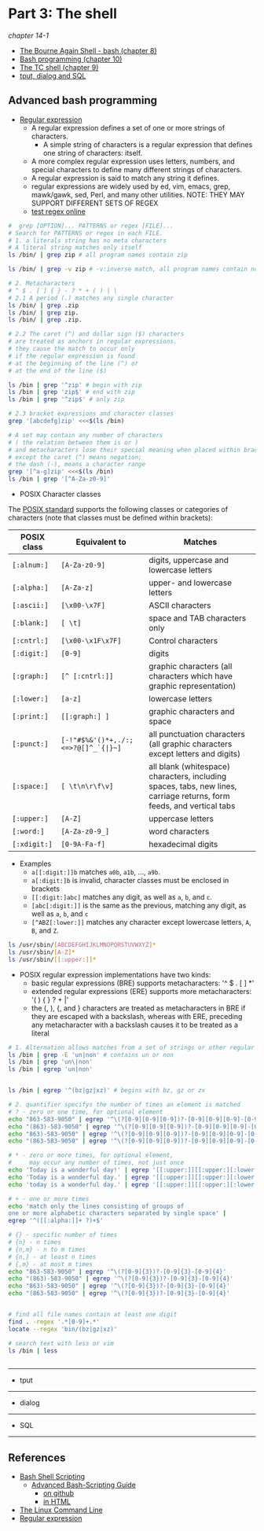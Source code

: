 # Part 3: The shell
*chapter 14-1*

* [The Bourne Again Shell - bash (chapter 8)](https://www.gnu.org/software/bash/)
* [Bash programming (chapter 10)](https://tldp.org/LDP/abs/html/)
* [The TC shell (chapter 9)](https://www.tcsh.org/)
* [tput, dialog and SQL](http://linuxcommand.org/lc3_adventures.php)


## Advanced bash programming

* [Regular expression](https://en.wikipedia.org/wiki/Regular_expression)
  * A regular expression defines a set of one or more strings of characters. 
    * A simple string of characters is a regular expression that defines one string of characters: itself. 
  * A more complex regular expression uses letters, numbers, and special characters to define many different strings of characters.
  *  A regular expression is said to match any string it defines.
  * regular expressions are widely used by ed, vim, emacs, grep, mawk/gawk, sed, Perl, and many other utilities. NOTE: THEY MAY SUPPORT DIFFERENT SETS OF REGEX
  * [test regex online](https://regex101.com/)

```bash
#  grep [OPTION]... PATTERNS or regex [FILE]...
# Search for PATTERNS or regex in each FILE.
# 1. a literals string has no meta characters  
# A literal string matches only itself
ls /bin/ | grep zip # all program names contain zip

ls /bin/ | grep -v zip # -v:inverse match, all program names contain no zip

# 2. Metacharacters
# ^ $ . [ ] { } - ? * + ( ) | \
# 2.1 A period (.) matches any single character
ls /bin/ | grep .zip
ls /bin/ | grep zip.
ls /bin/ | grep .zip.

# 2.2 The caret (^) and dollar sign ($) characters 
# are treated as anchors in regular expressions.
# they cause the match to occur only 
# if the regular expression is found 
# at the beginning of the line (^) or 
# at the end of the line ($)

ls /bin | grep '^zip' # begin with zip
ls /bin | grep 'zip$' # end with zip
ls /bin | grep '^zip$' # only zip

# 2.3 bracket expressions and character classes
grep '[abcdefg]zip' <<<$(ls /bin)

# A set may contain any number of characters
# ( the relation between them is or )
# and metacharacters lose their special meaning when placed within brackets. 
# except the caret (^) means negation; 
# the dash (-), means a character range
grep '[^a-g]zip' <<<$(ls /bin)
ls /bin | grep '[^A-Za-z0-9]'


```

* POSIX Character classes

The [POSIX standard](https://en.wikipedia.org/wiki/POSIX) supports the following classes or categories of characters (note that classes must be defined within brackets):

| **POSIX class** | **Equivalent to** | **Matches** | 
| --- | --- | --- |
| `[:alnum:]` | `[A-Za-z0-9]` | digits, uppercase and lowercase letters |
| `[:alpha:]` | `[A-Za-z]` | upper- and lowercase letters |
| `[:ascii:]` | `[\x00-\x7F]` | ASCII characters |
| `[:blank:]` | `[ \t]` | space and TAB characters only |
| `[:cntrl:]` | `[\x00-\x1F\x7F]` | Control characters |
| `[:digit:]` | `[0-9]` | digits |
| `[:graph:]` | `[^ [:cntrl:]]` | graphic characters (all characters which have graphic representation) |
| `[:lower:]` | `[a-z]` | lowercase letters |
| `[:print:]` | `[[:graph:] ]` | graphic characters and space |
| `[:punct:]` | ``[-!"#$%&'()*+,./:;<=>?@[]^_`{\|}~]`` | all punctuation characters (all graphic characters except letters and digits) |
| `[:space:]` | `[ \t\n\r\f\v]` | all blank (whitespace) characters, including spaces, tabs, new lines, carriage returns, form feeds, and vertical tabs |
| `[:upper:]` | `[A-Z]` | uppercase letters |
| `[:word:]` | `[A-Za-z0-9_]` | word characters |
| `[:xdigit:]` | `[0-9A-Fa-f]` | hexadecimal digits |

* Examples
  * `a[[:digit:]]b` matches `a0b`, `a1b`, ..., `a9b`.
  * `a[:digit:]b` is invalid, character classes must be enclosed in brackets
  * `[[:digit:]abc]` matches any digit, as well as `a`, `b`, and `c`.
  * `[abc[:digit:]]` is the same as the previous, matching any digit, as well as `a`, `b`, and `c`
  * `[^ABZ[:lower:]]` matches any character except lowercase letters, `A`, `B`, and `Z`.

```bash
ls /usr/sbin/[ABCDEFGHIJKLMNOPQRSTUVWXYZ]*
ls /usr/sbin/[A-Z]*
ls /usr/sbin/[[:upper:]]*

```

* POSIX regular expression implementations have two kinds: 
  * basic regular expressions (BRE) supports metacharacters: '^ $ . [ ] *'
  * extended regular expressions (ERE) supports more metacharacters: '( ) { } ? + |'
  * the (, ), {, and } characters are treated as metacharacters in BRE if they are escaped with a backslash, whereas with ERE, preceding any metacharacter with a backslash causes it to be treated as a literal

```bash
# 1. Alternation allows matches from a set of strings or other regular expressions
ls /bin | grep -E 'un|non' # contains un or non
ls /bin | grep 'un\|non'
ls /bin | egrep 'un|non'


ls /bin | egrep '^(bz|gz|xz)' # begins with bz, gz or zx

# 2. quantifier specifys the number of times an element is matched
# ? - zero or one time, for optional element
echo "863-583-9050" | egrep '^\(?[0-9][0-9][0-9])?-[0-9][0-9][0-9]-[0-9][0-9][0-9][0-9]'
echo "(863)-583-9050" | egrep '^\(?[0-9][0-9][0-9])?-[0-9][0-9][0-9]-[0-9][0-9][0-9][0-9]'
echo "863)-583-9050" | egrep '^\(?[0-9][0-9][0-9])?-[0-9][0-9][0-9]-[0-9][0-9][0-9][0-9]'
echo "(863-583-9050" | egrep '^\(?[0-9][0-9][0-9])?-[0-9][0-9][0-9]-[0-9][0-9][0-9][0-9]'

# * - zero or more times, for optional element,
#     may occur any number of times, not just once
echo 'Today is a wonderful day!' | egrep '[[:upper:]][[:upper:][:lower:] ]*\.'
echo 'Today is a wonderful day.' | egrep '[[:upper:]][[:upper:][:lower:] ]*\.'
echo 'today is a wonderful day.' | egrep '[[:upper:]][[:upper:][:lower:] ]*\.'

# + - one or more times
echo 'match only the lines consisting of groups of 
one or more alphabetic characters separated by single space' | 
egrep '^([[:alpha:]]+ ?)+$'

# {} - specific number of times
# {n} - n times
# {n,m} - n to m times
# {n,} - at least n times
# {,m} - at most m times
echo "863-583-9050" | egrep '^\(?[0-9]{3})?-[0-9]{3}-[0-9]{4}'
echo "(863)-583-9050" | egrep '^\(?[0-9]{3})?-[0-9]{3}-[0-9]{4}'
echo "863)-583-9050" | egrep '^\(?[0-9]{3})?-[0-9]{3}-[0-9]{4}'
echo "(863-583-9050" | egrep '^\(?[0-9]{3})?-[0-9]{3}-[0-9]{4}'


# find all file names contain at least one digit
find . -regex '.*[0-9]+.*'
locate --regex 'bin/(bz|gz|xz)'

# search text with less or vim
ls /bin | less
 
```

---

* tput


---

* dialog

---

* SQL

---

## References
* [Bash Shell Scripting](https://en.wikibooks.org/wiki/Bash_Shell_Scripting)
  * [Advanced Bash-Scripting Guide](https://tldp.org/LDP/abs/html/)
    * [on github](https://github.com/pmarinov/bash-scripting-guide)
    * [in HTML](https://hangar118.sdf.org/p/bash-scripting-guide/index.html)
* [The Linux Command Line](https://linuxcommand.org/)
* [Regular expression](https://www.regular-expressions.info/)